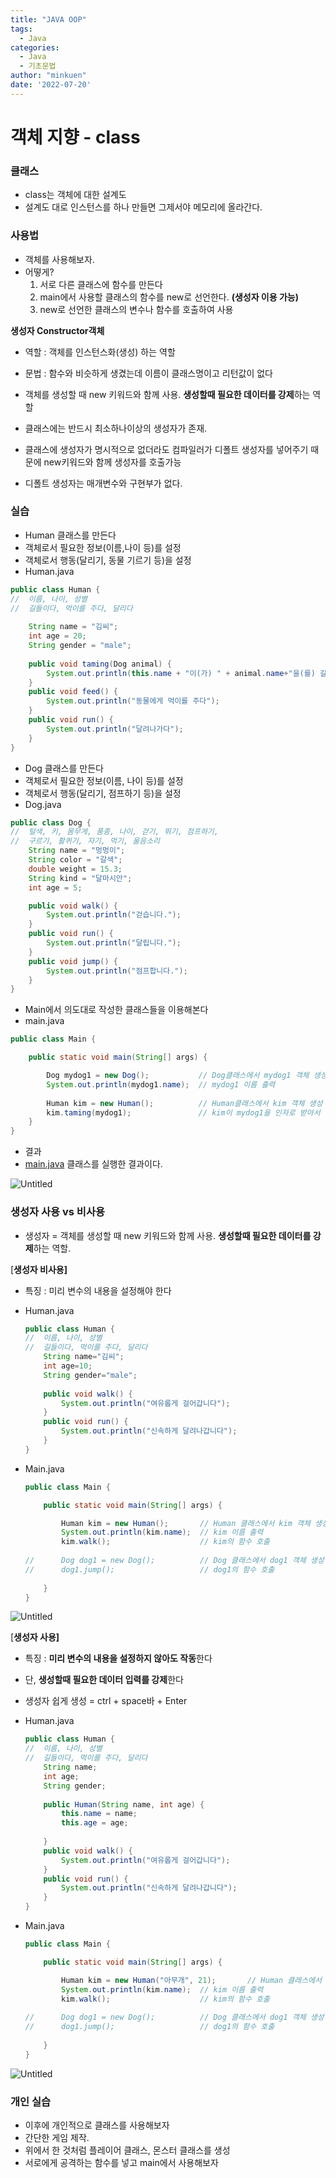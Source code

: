```yaml
---
title: "JAVA OOP"
tags:
  - Java
categories:
  - Java
  - 기초문법
author: "minkuen"
date: '2022-07-20'
---
```


# 객체 지향 - class

### 클래스

- class는 객체에 대한 설계도
- 설계도 대로 인스턴스를 하나 만들면 그제서야 메모리에 올라간다.

### 사용법

- 객체를 사용해보자.
- 어떻게?
    1. 서로 다른 클래스에 함수를 만든다
    2. main에서 사용할 클래스의 함수를 new로 선언한다. **(생성자 이용 가능)**
    3. new로 선언한 클래스의 변수나 함수를 호출하여 사용

**생성자 Constructor객체**

- 역할 : 객체를 인스턴스화(생성) 하는 역할
- 문법 : 함수와 비슷하게 생겼는데 이름이 클래스명이고 리턴값이 없다

- 객체를 생성할 때 new 키워드와 함께 사용. **생성할때 필요한 데이터를 강제**하는 역할
- 클래스에는 반드시 최소하나이상의 생성자가 존재.
- 클래스에 생성자가 명시적으로 없더라도 컴파일러가 디폴트 생성자를 넣어주기 때문에 new키워드와 함께 생성자를 호출가능
- 디폴트 생성자는 매개변수와 구현부가 없다.

### 실습

- Human 클래스를 만든다
- 객체로서 필요한 정보(이름,나이 등)를 설정
- 객체로서 행동(달리기, 동물 기르기 등)을 설정
- Human.java

```java
public class Human {
//	이름, 나이, 성별
//	길들이다, 먹이를 주다, 달리다
	
	String name = "김씨";
	int age = 20;
	String gender = "male";
	
	public void taming(Dog animal) {
		System.out.println(this.name + "이(가) " + animal.name+"을(를) 길들이겠습니다.");
	}
	public void feed() {
		System.out.println("동물에게 먹이를 주다");
	}
	public void run() {
		System.out.println("달려나가다");
	}
}
```

- Dog 클래스를 만든다
- 객체로서 필요한 정보(이름, 나이 등)를 설정
- 객체로서 행동(달리기, 점프하기 등)을 설정
- Dog.java

```java
public class Dog {
//	털색, 키, 몸무게, 품종, 나이, 걷기, 뛰기, 점프하기,
//	구르기, 활퀴기, 자기, 먹기, 울음소리
	String name = "멍멍이";
	String color = "갈색";
	double weight = 15.3;
	String kind = "달마시안";
	int age = 5;

	public void walk() {
		System.out.println("걷습니다.");
	}
	public void run() {
		System.out.println("달립니다.");
	}
	public void jump() {
		System.out.println("점프합니다.");
	}
}
```

- Main에서 의도대로 작성한 클래스들을 이용해본다
- main.java

```java
public class Main {

	public static void main(String[] args) {

		Dog mydog1 = new Dog();           // Dog클래스에서 mydog1 객체 생성
		System.out.println(mydog1.name);  // mydog1 이름 출력
		
		Human kim = new Human();          // Human클래스에서 kim 객체 생성
		kim.taming(mydog1);               // kim이 mydog1을 인자로 받아서 함수 싱행 
	}
}
```

- 결과
- [main.java](http://main.java) 클래스를 실행한 결과이다.

![Untitled](/images/Java_OOP/Untitled.png)

### 생성자 사용 vs 비사용

- 생성자 = 객체를 생성할 때 new 키워드와 함께 사용. **생성할때 필요한 데이터를 강제**하는 역할.

[**생성자 비사용]**

- 특징 : 미리 변수의 내용을 설정해야 한다
- Human.java
    
    ```java
    public class Human {
    //	이름, 나이, 성별
    //	길들이다, 먹이를 주다, 달리다
    	String name="김씨";
    	int age=10;
    	String gender="male";
    	
    	public void walk() {
    		System.out.println("여유롭게 걸어갑니다");
    	}
    	public void run() {
    		System.out.println("신속하게 달려나갑니다");
    	}
    }
    ```
    
- Main.java
    
    ```java
    public class Main {
    
    	public static void main(String[] args) {
    
    		Human kim = new Human();       // Human 클래스에서 kim 객체 생성
    		System.out.println(kim.name);  // kim 이름 출력
    		kim.walk();                    // kim의 함수 호출
    		
    //		Dog dog1 = new Dog();          // Dog 클래스에서 dog1 객체 생성
    //		dog1.jump();				   // dog1의 함수 호출
    		
    	}
    }
    ```
    

![Untitled](/images/Java_OOP/Untitled%201.png)

[**생성자 사용]**

- 특징 : **미리 변수의 내용을 설정하지 않아도  작동**한다
- 단, **생성할때 필요한 데이터 입력를 강제**한다
- 생성자 쉽게 생성 = ctrl + space바 + Enter
- Human.java
    
    ```java
    public class Human {
    //	이름, 나이, 성별
    //	길들이다, 먹이를 주다, 달리다
    	String name;
    	int age;
    	String gender;
    	
    	public Human(String name, int age) {
    		this.name = name;
    		this.age = age;
    	
    	}
    	public void walk() {
    		System.out.println("여유롭게 걸어갑니다");
    	}
    	public void run() {
    		System.out.println("신속하게 달려나갑니다");
    	}
    }
    ```
    
- Main.java
    
    ```java
    public class Main {
    
    	public static void main(String[] args) {
    
    		Human kim = new Human("아무개", 21);       // Human 클래스에서 kim 객체 생성
    		System.out.println(kim.name);  // kim 이름 출력
    		kim.walk();                    // kim의 함수 호출
    		
    //		Dog dog1 = new Dog();          // Dog 클래스에서 dog1 객체 생성
    //		dog1.jump();				   // dog1의 함수 호출
    		
    	}
    }
    ```
    

![Untitled](/images/Java_OOP/Untitled%202.png)

### 개인 실습

- 이후에 개인적으로 클래스를 사용해보자
- 간단한 게임 제작.
- 위에서 한 것처럼 플레이어 클래스, 몬스터 클래스를 생성
- 서로에게 공격하는 함수를 넣고 main에서 사용해보자